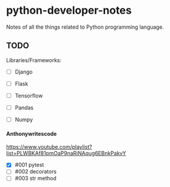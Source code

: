 # python-developer-notes
Notes of all the things related to Python programming language.


## TODO

Libraries/Frameworks:
- [ ] Django
- [ ] Flask
- [ ] Tensorflow 
- [ ] Pandas
- [ ] Numpy


#### Anthonywritescode
https://www.youtube.com/playlist?list=PLWBKAf81pmOaP9naRiNAqug6EBnkPakvY

- [x] #001 pytest
- [ ] #002 decorators
- [ ] #003 str method
